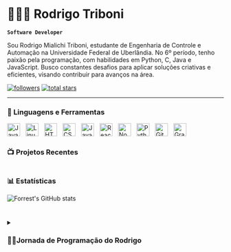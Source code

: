 # 🏃🏼‍♂️ Rodrigo Triboni

**`Software Developer`**

Sou Rodrigo Mialichi Triboni, estudante de Engenharia de Controle e Automação na Universidade Federal de Uberlândia. No 6º período, tenho paixão pela programação, com habilidades em Python, C, Java e JavaScript. Busco constantes desafios para aplicar soluções criativas e eficientes, visando contribuir para avanços na área.

   <p align="left">
      <a href="https://github.com/rodrigotriboni1?tab=followers">
         <img alt="followers" title="Follow me on Github" src="https://custom-icon-badges.demolab.com/github/followers/rodrigotriboni1?color=236ad3&labelColor=1155ba&style=for-the-badge&logo=person-add&label=Follow&logoColor=white"/></a>
      <a href="https://github.com/rodrigotriboni1?tab=repositories&sort=stargazers">
         <img alt="total stars" title="Total stars on GitHub" src="https://custom-icon-badges.demolab.com/github/stars/rodrigotriboni1?color=55960c&style=for-the-badge&labelColor=488207&logo=star"/></a>
   </p>

---

### 🧰 Linguagens e Ferramentas

<img align="left" alt="Java" width="30px" style="padding-right:10px;" src="https://cdn.jsdelivr.net/gh/devicons/devicon/icons/java/java-original.svg"/>
<img align="left" alt="Linux" width="30px" style="padding-right:10px;" src="https://cdn.jsdelivr.net/gh/devicons/devicon/icons/linux/linux-original.svg" />
<img align="left" alt="HTML" width="30px" style="padding-right:10px;" src="https://cdn.jsdelivr.net/gh/devicons/devicon/icons/html5/html5-plain.svg" />
<img align="left" alt="CSS" width="30px" style="padding-right:10px;" src="https://cdn.jsdelivr.net/gh/devicons/devicon/icons/css3/css3-plain.svg" />
<img align="left" alt="JavaScript" width="30px" style="padding-right:10px;" src="https://cdn.jsdelivr.net/gh/devicons/devicon/icons/javascript/javascript-plain.svg" />
<img align="left" alt="React" width="30px" style="padding-right:10px;" src="https://cdn.jsdelivr.net/gh/devicons/devicon/icons/react/react-original.svg" />
<img align="left" alt="NodeJS" width="30px" style="padding-right:10px;" src="https://cdn.jsdelivr.net/gh/devicons/devicon/icons/nodejs/nodejs-original.svg" />
<img align="left" alt="Python" width="30px" style="padding-right:10px;" src="https://cdn.jsdelivr.net/gh/devicons/devicon/icons/python/python-plain.svg" />
<img align="left" alt="GitHub" width="30px" style="padding-right:10px;" src="https://cdn.jsdelivr.net/gh/devicons/devicon/icons/github/github-original.svg" />
<img align="left" alt="Gradle" width="30px" style="padding-right:10px;" src="https://cdn.jsdelivr.net/gh/devicons/devicon/icons/gradle/gradle-plain.svg" />
<br />

#

### 📺 Projetos Recentes

<!-- BEGIN Projects-CARDS -->

<!-- END Projects-CARDS -->


#

### 📊 Estatísticas

![Forrest's GitHub stats](https://github-readme-stats.vercel.app/api?username=rodrigotriboni1&show_icons=true&theme=gruvbox)

<!-- ![GitHub Streak](https://streak-stats.demolab.com?user=ForrestKnight&theme=gruvbox&border_radius=4.5) -->

#

<details>
 <summary><h3>👨‍💻Jornada de Programação do Rodrigo</h3></summary>
   Iniciei minha jornada na programação aos 15 anos e, desde então, minha paixão por esse campo tem crescido constantemente. Essa paixão me levou a escolher a engenharia como minha trajetória acadêmica, buscando aprofundar meus conhecimentos em matemática e programação, além de aprender a aplicar ambos em conjunto para o desenvolvimento de projetos mais sólidos e criativos. Atualmente, minha familiaridade é maior com o Android Studio, onde programo em Java, e também com HTML, CSS e PHP. Minha busca incessante por conhecimento me motiva a explorar constantemente novos projetos, enxergando-os como oportunidades valiosas para expandir ainda mais minha expertise.

[website]: https://fkcodes.com
[youtube]: https://youtube.com/fknight